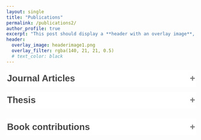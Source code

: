 ```yaml
---
layout: single
title: "Publications"
permalink: /publications2/
author_profile: true
excerpt: "This post should display a **header with an overlay image**, if the theme supports it."
header:
  overlay_image: headerimage1.png
  overlay_filter: rgba(140, 21, 21, 0.5)
  # text_color: black
---
```


<style>
.accordion {
  background-color: #fff;
  color: #444; */
  cursor: pointer;
  padding: 8px 2px;
  width: 100%;
  border: none;
  text-align: left;
  outline: none;
  font-size: 24px;
  font-weight: bold;
  transition: 0.4s;
}

.active, .accordion:hover {
  background-color: #ccc;
}

.accordion:after {
  content: '\002B';
  color: #777;
  font-weight: bold;
  float: right;
  margin-left: 5px;
}

.active:after {
  content: "\2212";
}

.panel {
  padding: 0 18px;
  background-color: white;
  max-height: 0;
  overflow: hidden;
  transition: max-height 0.2s ease-out;
}
</style>


<body>
<button class="accordion">Journal Articles</button>
<div class="panel">

<h3 style="color:var(--yearcolor)"> 2024 </h3>

<p class="publink">
<a href="https://journals.aps.org/prresearch/abstract/10.1103/PhysRevResearch.6.033128"> 
<i> "Classical chaos in quantum computers"</i> 
</a>
<br>
Simon-Dominik Börner, <strong>Christoph Berke</strong>, David P. DiVincenzo, Simon Trebst, Alexander Altland
<br>
<span style="color:darkgray"> Physical Review Research <strong>6</strong>, 033128 (2024) </span>
<small>
[data: <a href="https://doi.org/10.5281/zenodo.12573600">10.5281/zenodo.12573600</a>]
</small>
</p>
<hr>


<h3 style="color:var(--yearcolor)"> 2023 </h3>

<!-- Chaotic gates -->
<p class="publink">
<a href="https://journals.aps.org/prb/abstract/10.1103/PhysRevB.103.064417"> 
<i> "Chaotic fluctuations in a universal set of transmon qubit gates"</i> 
</a>
<br>
Daniel Basilewitsch, Simon-Dominik Börner, <strong>Christoph Berke</strong>, Alexander Altland, Simon Trebst, and Christiane Koch
<br>
<span style="color:darkgray"> arXiv:2311.14592 (2023) </span>
</p>
<hr>


<h3 style="color:var(--yearcolor)"> 2022 </h3>

<!-- Original transmon paper -->
<p class="publink">
<a href="https://www.nature.com/articles/s41467-022-29940-y"> 
<i> "Transmon platform for quantum computing challenged by chaotic fluctuations"</i> 
</a>
<br>
<strong>Christoph Berke</strong>, Evangelis Varvelis, Simon Trebst, Alexander Altland, and David DiVincenzo.
<br>
<span style="color:darkgray"> Nature Communications <strong>13</strong>, 2495 (2022) </span>
<small>
[data: <a href="https://zenodo.org/records/10122597">10.5281/zenodo.10122597</a>]
<br>
Editors' Highlights (May 2022)
</small>
</p>
<hr>


<h3 style="color:var(--yearcolor)"> 2021 </h3>

<!-- Generic fields -->
<p class="publink">
<a href="https://journals.aps.org/prb/abstract/10.1103/PhysRevB.103.064417"> 
<i> "Generic field-driven phenomena in Kitaev spin liquids: Canted magnetism and proximate spin liquid physics"</i> 
</a>
<br>
Ciarán Hickey, Matthias Gohlke, <strong>Christoph Berke</strong>, and Simon Trebst
<br>
<span style="color:darkgray"> Physical Review B <strong>103</strong>, 064417 (2021) </span>
</p>
<hr>

<h3 style="color:var(--yearcolor)"> 2020 </h3>

<!-- Spin-1 Kitaev / Field-driven gapless QSL -->
<p class="publink">
<a href="https://journals.aps.org/prresearch/abstract/10.1103/PhysRevResearch.2.023361"> 
<i> "Field-Driven Gapless Spin Liquid in the Spin-1 Kitaev Honeycomb Model"</i> 
</a>
<br>
Ciarán Hickey, <strong>Christoph Berke</strong>, Panagiotis Peter Stavropoulos, Hae-Young Kee, and Simon Trebst
<br>
<span style="color:darkgray"> Physical Review Research <strong>2</strong>, 023361 (2020) </span>
</p>
<hr>


<!-- Field stability -->
<p class="publink">
<a href="https://journals.aps.org/prb/abstract/10.1103/PhysRevB.101.214442"> 
<i> "Field stability of Majorana spin liquids in antiferromagnetic Kitaev models"</i> 
</a>
<br>
<strong>Christoph Berke</strong>, Simon Trebst, and Ciarán Hickey
<br>
<span style="color:darkgray"> Physical Review B <strong>101</strong>, 214442 (2020) </span>
</p>
<hr>

<h3 style="color:var(--yearcolor)"> 2018 </h3>

<!-- Weyl semimetal paper -->
<p class="publink">
<a href="https://iopscience.iop.org/article/10.1088/1367-2630/aab881"> 
<i> "Stability of the Weyl-semimetal phase on the pyrochlore lattice"</i> 
</a>
<br>
<strong>Christoph Berke</strong>, Paolo Michetti, and Carsten Timm
<br>
<span style="color:darkgray"> New Journal of Physics <strong>20</strong> 043057 (2018) </span>
</p>
<hr>


<h3 style="color:var(--yearcolor)"> 2014 </h3>
<!-- Zernike I -->
<p class="publink">
<a href="../files/zernike_abstract.pdf"> 
<i> "Zernike-Polynome: Grundlagen und Anwendungen in der Topografie der Hornhaut, Teil 1"</i> 
</a>
<br>
Andreas Berke and <strong>Christoph Berke</strong>
<br>
<span style="color:darkgray"> die Kontaktlinse <strong>6/2014</strong> 4-9 (2014) </span>
<small>[not available online, <a href="../files/zernike_abstract.pdf">download abstract</a>]</small>
</p>
<hr>


<!-- Zernike II -->
<p class="publink">
<a href="../files/zernike_abstract.pdf"> 
<i> "Zernike-Polynome: Grundlagen und Anwendungen in der Topografie der Hornhaut, Teil 2"</i> 
</a>
<br>
Andreas Berke and <strong>Christoph Berke</strong>
<br>
<span style="color:darkgray"> die Kontaktlinse <strong>9/2014</strong> 4-10 (2014) </span>
<small>[not available online, <a href="../files/zernike_abstract.pdf">download abstract</a>]</small>
</p>
<hr>
</div>

<button class="accordion">Thesis</button>
<div class="panel">

<p class="publink">
<a href="../files/berke_PhDthesis.pdf"> 
<i> "Transmon-based quantum computers from a many-body perspective"</i> 
</a>
<br>
Christoph Berke, 
<span style="color:darkgray"> Ph.D. thesis, University of Cologne (2023) </span>
<br>
<small>
<a href = "../files/berke_PhDthesis.pdf">get thesis</a> | <a href = "../files/berke_PhDslides.pdf">get slides</a>
</small>
</p>
<hr>

<p class="publink">
<a href="../files/berke_masterthesis.pdf"> 
<i> "Weyl-Semimetall auf dem Pyrochlorgitter"</i> 
</a>
<br>
Christoph Berke, 
<span style="color:darkgray"> Master thesis, TUD Dresden Technical University (2016) </span>
<br>
<small>
get thesis | get slides
</small>
</p>
<hr>
</div>

<button class="accordion">Book contributions</button>
<div class="panel">
 <p class="publink">
<a href="https://www.doz-verlag.de/node/78"> 
<i> "Zernike-Polynome und Topographie der Hornhaut"  </i> 
</a>
<br> Andreas Berke and Christoph Berke, <br>
in Gustav Pöltner, 
<a href="https://www.doz-verlag.de/node/78"> 
<i> Kontaktlinsenanpassung bei irregulären Hornhautformen </i> 
</a>
<br>
DOZ-Verlag (2013)
<br>
</p>
<hr>
</div>

</body>

<script>
var acc = document.getElementsByClassName("accordion");
var i;

for (i = 0; i < acc.length; i++) {
  acc[i].addEventListener("click", function() {
    this.classList.toggle("active");
    var panel = this.nextElementSibling;
    if (panel.style.maxHeight) {
      panel.style.maxHeight = null;
    } else {
      panel.style.maxHeight = panel.scrollHeight + "px";
    } 
  });
}
</script>